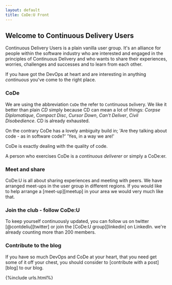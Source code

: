 ```yaml
---
layout: default
title: CoDe:U Front
---
```

## Welcome to Continuous Delivery Users

Continuous Delivery Users is a plain vanilla user group. It's an alliance for people within the software industry who are interested and engaged in the principles of Continuous Delivery and who wants to share their experiences, worries, challenges and successes and to learn from each other.

If you have got the DevOps at heart and are interesting in anything _continuous_ you've come to the right place.

### CoDe
We are using the abbreviation `CoDe` the refer to `Co`ntinuous `De`livery. We like it better than plain _CD_ simply because CD can mean a lot of things: _Corpse Diplomatique_, _Compact Disc_, _Cursor Down_, _Can't Deliver_, _Civil Disobedience_. CD is already exhausted. 

On the contrary CoDe has a lovely ambiguity build in; 'Are they talking about code - as in software code?' 'Yes, in a way we are!'

CoDe is exactly dealing with the quality of code.

A person who exercises CoDe is a _continuous deliverer_ or simply a CoDe:er.

### Meet and share

CoDe:U is all about sharing experiences and meeting with peers. We have arranged meet-ups  in the user group in different regions. If you would like to help arrange a [meet-up][meetup] in your area we would very much like that.

### Join the club - follow CoDe:U
To keep yourself continuously updated, you can follow us on twitter [@contdeliu][twitter] or join the [CoDe:U group][linkedin] on LinkedIn. we're already counting more than 200 members.

### Contribute to the blog

If you have so much DevOps and CoDe at your heart, that you need get some of it off your chest, you should consider to [contribute with a post][blog] to our blog.

{%include urls.html%}

